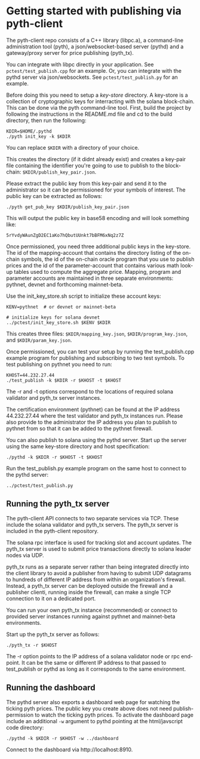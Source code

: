 # Getting started with publishing via pyth-client

The pyth-client repo consists of a C++ library (libpc.a), a command-line administration tool (pyth), a json/websocket-based server (pythd) and a gateway/proxy server for price publishing (pyth_tx).

You can integrate with libpc directly in your application. See `pctest/test_publish.cpp` for an example. Or, you can integrate with the pythd server via json/websockets. See `pctest/test_publish.py` for an example.

Before doing this you need to setup a *key-store* directory. A key-store is a collection of cryptographic keys for interracting with the solana block-chain. This can be done via the pyth command-line tool.  First, build the project by following the instructions in the README.md file and cd to the build directory, then run the following:


```
KDIR=$HOME/.pythd
./pyth init_key -k $KDIR

```

You can replace `$KDIR` with a directory of your choice.

This creates the directory (if it didnt already exist) and creates a key-pair file containing the identifier you're going to use to publish to the block-chain: `$KDIR/publish_key_pair.json`.

Please extract the public key from this key-pair and send it to the administrator so it can be permissioned for your symbols of interest. The public key can be extracted as follows:

```
./pyth get_pub_key $KDIR/publish_key_pair.json
```

This will output the public key in base58 encoding and will look something like:

```
5rYvdyWAunZgD2EC1aKo7hQbutUUnkt7bBFM6xNq2z7Z
```

Once permissioned, you need three additional public keys in the key-store. The id of the mapping-account that contains the directory listing of the on-chain symbols, the id of the on-chain oracle program that you use to publish prices and the id of the parameter-account that contains various math look-up tables used to compute the aggregate price.  Mapping, program and parameter accounts are maintained in three separate environments: pythnet, devnet and forthcoming mainnet-beta.

Use the init_key_store.sh script to initialize these account keys:

```
KENV=pythnet  # or devnet or mainnet-beta

# initialize keys for solana devnet
../pctest/init_key_store.sh $KENV $KDIR

```

This creates three files: `$KDIR/mapping_key.json`, `$KDIR/program_key.json`,  and `$KDIR/param_key.json`.

Once permissioned, you can test your setup by running the test_publish.cpp example program for publishing and subscribing to two test symbols.  To test publishing on pythnet you need to run:


```
KHOST=44.232.27.44
./test_publish -k $KDIR -r $KHOST -t $KHOST
```

The -r and -t options correspond to the locations of required solana validator and pyth_tx server instances.

The certification environment (pythnet) can be found at the IP address 44.232.27.44 where the test validator and pyth_tx instances run. Please also provide to the administrator the IP address you plan to publish to pythnet from so that it can be added to the pythnet firewall.

You can also publish to solana using the pythd server. Start up the server using the same key-store directory and host specification:

```
./pythd -k $KDIR -r $KHOST -t $KHOST
```

Run the test_publish.py example program on the same host to connect to the pythd server:

```
../pctest/test_publish.py

```

## Running the pyth_tx server

The pyth-client API connects to two separate services via TCP. These include the solana validator and pyth_tx servers. The pyth_tx server is included in the pyth-client repository.

The solana rpc interface is used for tracking slot and account updates. The pyth_tx server is used to submit price transactions directly to solana leader nodes via UDP.

pyth_tx runs as a separate server rather than being integrated directly into the client library to avoid a publisher from having to submit UDP datagrams to hundreds of different IP address from within an organization's firewall. Instead, a pyth_tx server can be deployed outside the firewall and a publisher clienti, running inside the firewall, can make a single TCP connection to it on a dedicated port.

You can run your own pyth_tx instance (recommended) or connect to provided server instances running against pythnet and mainnet-beta environments.

Start up the pyth_tx server as follows:

```
./pyth_tx -r $KHOST
```

The -r option points to the IP address of a solana validator node or rpc end-point. It can be the same or different IP address to that passed to test_publish or pythd as long as it corresponds to the same environment.


## Running the dashboard

The pythd server also exports a dashboard web page for watching the ticking pyth prices.  The public key you create above does not need publish-permission to watch the ticking pyth prices.  To activate the dashboard page include an additional `-w` argument to pythd pointing at the html/javscript code directory:

```
./pythd -k $KDIR -r $KHOST -w ../dashboard
```

Connect to the dashboard via http://localhost:8910.
